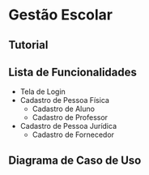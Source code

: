 # Gestão Escolar
## Tutorial

## Lista de Funcionalidades
- Tela de Login
- Cadastro de Pessoa Física
  - Cadastro de Aluno
  - Cadastro de Professor
- Cadastro de Pessoa Jurídica
  - Cadastro de Fornecedor

## Diagrama de Caso de Uso
